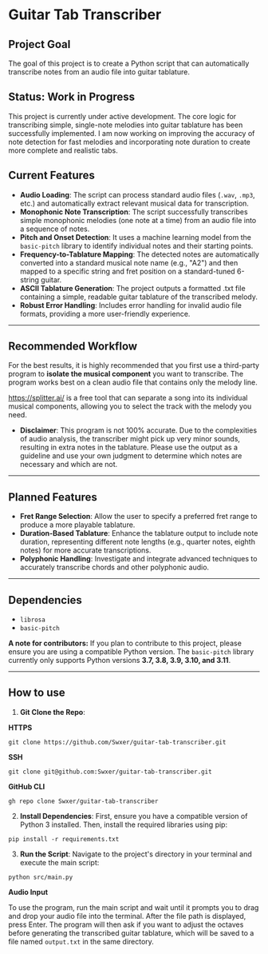# Guitar Tab Transcriber

## Project Goal
The goal of this project is to create a Python script that can automatically transcribe notes from an audio file into guitar tablature.

## Status: Work in Progress
This project is currently under active development. The core logic for transcribing simple, single-note melodies into guitar tablature has been successfully implemented. I am now working on improving the accuracy of note detection for fast melodies and incorporating note duration to create more complete and realistic tabs.

## Current Features
* **Audio Loading**: The script can process standard audio files (`.wav`, `.mp3`, etc.) and automatically extract relevant musical data for transcription.
* **Monophonic Note Transcription**: The script successfully transcribes simple monophonic melodies (one note at a time) from an audio file into a sequence of notes.
* **Pitch and Onset Detection**: It uses a machine learning model from the `basic-pitch` library to identify individual notes and their starting points.
* **Frequency-to-Tablature Mapping**: The detected notes are automatically converted into a standard musical note name (e.g., "A2") and then mapped to a specific string and fret position on a standard-tuned 6-string guitar.
* **ASCII Tablature Generation**: The project outputs a formatted .txt file containing a simple, readable guitar tablature of the transcribed melody.
* **Robust Error Handling**: Includes error handling for invalid audio file formats, providing a more user-friendly experience.

---

## Recommended Workflow

For the best results, it is highly recommended that you first use a third-party program to **isolate the musical component** you want to transcribe. The program works best on a clean audio file that contains only the melody line.

https://splitter.ai/ is a free tool that can separate a song into its individual musical components, allowing you to select the track with the melody you need.

* **Disclaimer**: This program is not 100% accurate. Due to the complexities of audio analysis, the transcriber might pick up very minor sounds, resulting in extra notes in the tablature. Please use the output as a guideline and use your own judgment to determine which notes are necessary and which are not.

---

## Planned Features
* **Fret Range Selection**: Allow the user to specify a preferred fret range to produce a more playable tablature.
* **Duration-Based Tablature**: Enhance the tablature output to include note duration, representing different note lengths (e.g., quarter notes, eighth notes) for more accurate transcriptions.
* **Polyphonic Handling**: Investigate and integrate advanced techniques to accurately transcribe chords and other polyphonic audio.

---

## Dependencies
* `librosa`
* `basic-pitch`

**A note for contributors:** If you plan to contribute to this project, please ensure you are using a compatible Python version. The `basic-pitch` library currently only supports Python versions **3.7, 3.8, 3.9, 3.10, and 3.11**.

---

## How to use
1. **Git Clone the Repo**:


**HTTPS**
```
git clone https://github.com/Swxer/guitar-tab-transcriber.git
```
**SSH**
```
git clone git@github.com:Swxer/guitar-tab-transcriber.git
```
**GitHub CLI**
```
gh repo clone Swxer/guitar-tab-transcriber
```

2.  **Install Dependencies**: First, ensure you have a compatible version of Python 3 installed. Then, install the required libraries using pip:
```
pip install -r requirements.txt
```
3. **Run the Script**: Navigate to the project's directory in your terminal and execute the main script:
```
python src/main.py
```

**Audio Input**  

To use the program, run the main script and wait until it prompts you to drag and drop your audio file into the terminal. After the file path is displayed, press Enter. The program will then ask if you want to adjust the octaves before generating the transcribed guitar tablature, which will be saved to a file named `output.txt` in the same directory.

